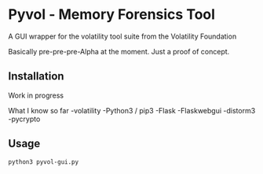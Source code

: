 # Pyvol - Memory Forensics Tool
A GUI wrapper for the volatility tool suite from the Volatility Foundation

Basically pre-pre-pre-Alpha at the moment. Just a proof of concept.

## Installation
Work in progress

What I know so far
 -volatility
 -Python3 / pip3
 -Flask
 -Flaskwebgui
 -distorm3
 -pycrypto

## Usage
`python3 pyvol-gui.py`

